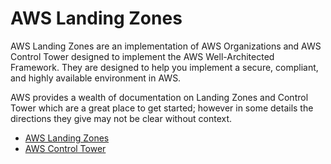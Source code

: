 # AWS Landing Zones

AWS Landing Zones are an implementation of AWS Organizations and AWS Control Tower designed to implement the AWS Well-Architected Framework. They are designed to help you implement a secure, compliant, and highly available environment in AWS.

AWS provides a wealth of documentation on Landing Zones and Control Tower which are a great place to get started; however in some details the directions they give may not be clear without context.

- [AWS Landing Zones](https://docs.aws.amazon.com/prescriptive-guidance/latest/migration-aws-environment/welcome.html)
- [AWS Control Tower](https://docs.aws.amazon.com/controltower/latest/userguide/what-is-control-tower.html)
